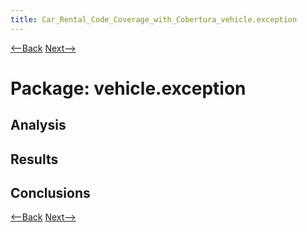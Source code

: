 ```yaml
---
title: Car_Rental_Code_Coverage_with_Cobertura_vehicle.exception
---
```

[<--Back]({{site.pagesurl}}/Car_Rental_Code_Coverage_with_Cobertura_vehicle.type)  [Next-->]({{site.pagesurl}}/Car_Rental_Code_Coverage_with_Cobertura_vehicle.configuration)

# Package: vehicle.exception

## Analysis

## Results

## Conclusions


[<--Back]({{site.pagesurl}}/Car_Rental_Code_Coverage_with_Cobertura_vehicle.type)  [Next-->]({{site.pagesurl}}/Car_Rental_Code_Coverage_with_Cobertura_vehicle.configuration)
